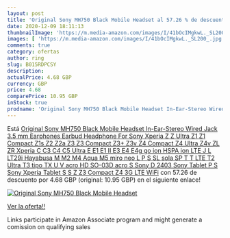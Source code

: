 ```yaml
---
layout: post
title: 'Original Sony MH750 Black Mobile Headset al 57.26 % de descuento'
date: 2020-12-09 18:11:13
thumbnailImage: 'https://m.media-amazon.com/images/I/41bOcIMgkwL._SL200_.jpg'
images: [ 'https://m.media-amazon.com/images/I/41bOcIMgkwL._SL200_.jpg' ]
comments: true
category: ofertas
author: ring
slug: B015RDPCSY
description:
actualPrice: 4.68 GBP
currency: GBP
price: 4.68
comparePrice: 10.95 GBP
inStock: true
prodname: 'Original Sony MH750 Black Mobile Headset In-Ear-Stereo Wired Jack 3.5 mm Earphones Earbud Headphone For Sony Xperia Z Z Ultra Z1 Z1 Compact Z1s Z2 Z2a Z3 Z3 Compact Z3+ Z3v Z4 Compact Z4 Ultra Z4v ZL ZR Xperia C C3 C4 C5 Ultra E E1 E1 II E3 E4 E4g go ion HSPA ion LTE J L LT29i Hayabusa M M2 M4 Aqua M5 miro neo L P S SL sola SP T T LTE T2 Ultra T3 tipo TX U V acro HD SO-03D acro S Sony D 2403 Sony Tablet P S Sony Xperia Tablet S S Z Z3 Compact Z4 3G LTE WiFi'
---
```


Está [Original Sony MH750 Black Mobile Headset In-Ear-Stereo Wired Jack 3.5 mm Earphones Earbud Headphone For Sony Xperia Z Z Ultra Z1 Z1 Compact Z1s Z2 Z2a Z3 Z3 Compact Z3+ Z3v Z4 Compact Z4 Ultra Z4v ZL ZR Xperia C C3 C4 C5 Ultra E E1 E1 II E3 E4 E4g go ion HSPA ion LTE J L LT29i Hayabusa M M2 M4 Aqua M5 miro neo L P S SL sola SP T T LTE T2 Ultra T3 tipo TX U V acro HD SO-03D acro S Sony D 2403 Sony Tablet P S Sony Xperia Tablet S S Z Z3 Compact Z4 3G LTE WiFi](https://www.amazon.co.uk/dp/B015RDPCSY/?tag=tolees0a-21) con 57.26 de descuento por 4.68 GBP (original: 10.95 GBP) en el siguiente enlace!

[![Original Sony MH750 Black Mobile Headset](https://m.media-amazon.com/images/I/41bOcIMgkwL._SL200_.jpg)](https://www.amazon.co.uk/dp/B015RDPCSY/?tag=tolees0a-21)

[Ver la oferta!!](https://www.amazon.co.uk/dp/B015RDPCSY/?tag=tolees0a-21)

Links participate in Amazon Associate program and might generate a comission on qualifying sales


